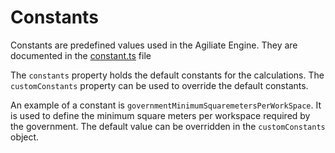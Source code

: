 # Constants

Constants are predefined values used in the Agiliate Engine. They are documented in the [constant.ts](../src/calculations/interfaces/constant.ts) file

The `constants` property holds the default constants for the calculations. The `customConstants` property can be used to override the default constants.

An example of a constant is `governmentMinimumSquaremetersPerWorkSpace`. It is used to define the minimum square meters per workspace required by the government. The default value can be overridden in the `customConstants` object.
